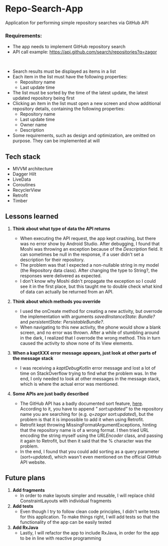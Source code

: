 # Repo-Search-App
Application for performing simple repository searches via GitHub API

### Requirements:
- The app needs to implement GitHub repository search
- API call example: https://api.github.com/search/repositories?q=zagor
<br>

- Search results must be displayed as items in a list
- Each item in the list must have the following properties:
  - Repository name
  - Last update time
- The list must be sorted by the time of the latest update, the latest updated repository being first
- Clicking an item in the list must open a new screen and show additional repository details, containing the following properties:
  - Repository name
  - Last update time
  - Owner name
  - Description
- Some requirements, such as design and optimization, are omitted on purpose. They can be implemented at will

## Tech stack
- MVVM architecture
- Dagger Hilt
- LiveData
- Coroutines
- RecyclerView
- Retrofit
- Timber

## Lessons learned
1. **Think about what type of data the API returns**
   - When executing the API request, the app kept crashing, but there was no error show by Android Studio. After debugging, I found that Moshi was throwing an exception because of the *Description* field. It can sometimes be null in the response, if a user didn't set a description for their repository.
   - The problem was that I expected a non-nullable string in my model (the Repository data class). After changing the type to String?, the responses were delivered as expected.
   - I don't know why Moshi didn't propagate the exception so I could see it in the first place, but this taught me to double check what kind of data can actually be returned from an API.

2. **Think about which methods you override**
   - I used the onCreate method for creating a new activity, but overrode the implementation with arguments *savedInstanceState: Bundle?* and *persistentState: PersistableBundle?*.
   - When navigating to this new activity, the phone would show a blank screen, and no error was thrown. After a while of stumbling around in the dark, I realized that I overrode the wrong method. This in turn caused the activity to show none of its View elements.

3. **When a kaptXXX error message appears, just look at other parts of the message stack**
   - I was receiving a *kaptDebugKotlin* error message and lost a lot of time on StackOverflow trying to find what the problem was. In the end, I only needed to look at other messages in the message stack, which is where the actual error was mentioned.

4. **Some APIs are just badly described**
   - The GitHub API has a badly documented sort feature, [here](https://docs.github.com/en/free-pro-team@latest/github/searching-for-information-on-github/sorting-search-results#sort-by-updated-date). According to it, you have to append *" sort:updated"* to the repository name you are searching for (e.g. *q=zagor sort:updated*), but the problem is that it is impossible to add it when using Retrofit. 
   - Retrofit kept throwing MissingFormatArgumentExceptions, hinting that the repository name is of a wrong format. I then tried URL encoding the string myself using the *URLEncoder* class, and passing it again to Retrofit, but then it said that the % character was the problem.
   - In the end, I found that you could add sorting as a query parameter (*sort=updated*), which wasn't even mentioned on the official GitHub API website.

## Future plans
1. **Add fragments**
   - In order to make layouts simpler and reusable, I will replace child ConstraintLayouts with individual fragments
2. **Add tests**
   - Even though I try to follow clean code principles, I didn't write tests for this application. 
   To make things right, I will add tests so that the functionality of the app can be easily tested
2. **Add RxJava**
   - Lastly, I will refactor the app to include RxJava, in order for the app to be in line with reactive programming
